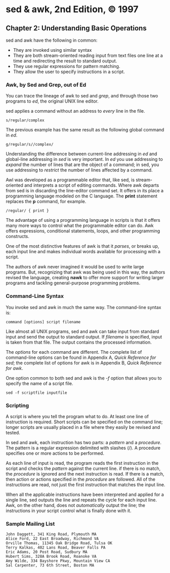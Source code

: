 # sed & awk, 2nd Edition, © 1997

## Chapter 2: Understanding Basic Operations

sed and awk have the following in common:

* They are invoked using similar syntax
* They are both stream-oriented reading input from text files one line at a time and redirecting the result to standard output.
* They use regular expressions for pattern matching.
* They allow the user to specify instructions in a script.

### Awk, by Sed and Grep, out of Ed

You can trace the lineage of awk to sed and _grep_, and through those two programs to _ed_, the original UNIX line editor.

sed applies a command without an address to _every_ line in the file.

`s/regular/complex`

The previous example has the same result as the following global command in _ed_.

`g/regular/s//complex/`

Understanding the difference between current-line addressing in _ed_ and global-line addressing in _sed_ is very important. In _ed_ you use addressing to _expand_ the number of lines that are the object of a command; in sed, you use addressing to _restrict_ the number of lines affected by a command.

Awl was developed as a programmable editor that, like sed, is stream-oriented and interprets a script of editing commands. Where awk departs from sed is in discarding the line-editor command set. It offers in its place a programming language modeled on the C language. The **print** statement replaces the **p** command, for example.

`/regular/ { print }`

The advantage of using a programming language in scripts is that it offers many more ways to control what the programmable editor can do. Awk offers expressions, conditional statements, loops, and other programming constructs.

One of the most distinctive features of awk is that it _parses_, or breaks up, each input line and makes individual words available for processing with a script.

The authors of awk never imagined it would be used to write large programs. But, recognizing that awk was being used in this way, the authors revised the language, creating **nawk** to offer more support for writing larger programs and tackling general-purpose programming problems.

### Command-Line Syntax

You invoke sed and awk in much the same way. The command-line syntax is:

`command [options] script filename`

Like almost all UNIX programs, sed and awk can take input from standard input and send the output to standard output. If _filename_ is specified, input is taken from that file. The output contains the processed information.

The _options_ for each command are different. The complete list of command-line options can be found in Appendix A, _Quick Reference for sed_; the complete list of options for awk is in Appendix B, _Quick Reference for awk_.

One option common to both sed and awk is the _-f_ option that allows you to specify the name of a script file.

`sed -f scriptfile inputfile`

### Scripting

A script is where you tell the program what to do. At least one line of instruction is required. Short scripts can be specified on the command line; longer scripts are usually placed in a file where they easily be revised and tested.

In sed and awk, each instruction has two parts: a _pattern_ and a _procedure_.
The pattern is a regular expression delimited with slashes (/). A procedure specifies one or more actions to be performed.

As each line of input is read, the program reads the first instruction in the script and checks the _pattern_ against the current line. if there is no match, the _procedure_ is ignored and the next instruction is read. If there is a match, then action or actions specified in the _procedure_ are followed. All of the instructions are read, not just the first instruction that matches the input line.

When all the applicable instructions have been interpreted and applied for a single line, sed outputs the line and repeats the cycle for each input line. Awk, on the other hand, does not _automatically_ output the line; the instructions in your script control what is finally done with it.

### Sample Mailing List

```
John Daggett, 341 King Road, Plymouth MA
Alice Ford, 22 East Broadway, Richmond VA
Orville Thomas, 11345 Oak Bridge Road, Tulsa OK
Terry Kalkas, 402 Lans Road, Beaver Falls PA
Eric Adams, 20 Post Road, Sudbury MA
Hubert Sims, 328A Brook Road, Roanoke VA
Amy Wilde, 334 Bayshore Pkwy, Mountain View CA
Sal Carpenter, 73 6th Street, Boston MA
```